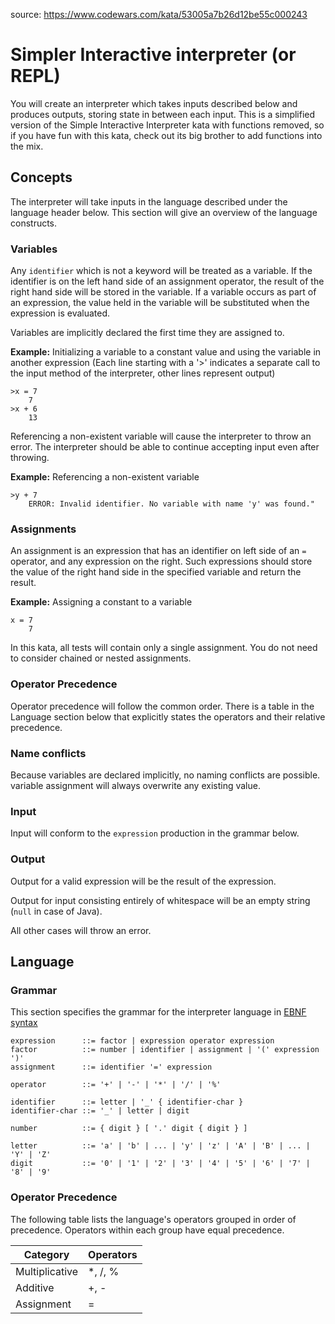 
source: https://www.codewars.com/kata/53005a7b26d12be55c000243

# Simpler Interactive interpreter (or REPL)

You will create an interpreter which takes inputs described below and produces outputs, storing state in between each input. This is a simplified version of the Simple Interactive Interpreter kata with functions removed, so if you have fun with this kata, check out its big brother to add functions into the mix.


## Concepts

The interpreter will take inputs in the language described under the language header below. This section will give an overview of the language constructs.


### Variables

Any `identifier` which is not a keyword will be treated as a variable. If the identifier is on the left hand side of an assignment operator, the result of the right hand side will be stored in the variable. If a variable occurs as part of an expression, the value held in the variable will be substituted when the expression is evaluated.

Variables are implicitly declared the first time they are assigned to.

**Example:** Initializing a variable to a constant value and using the variable in another expression (Each line starting with a '>' indicates a separate call to the input method of the interpreter, other lines represent output)

```
>x = 7
    7
>x + 6
    13
```

Referencing a non-existent variable will cause the interpreter to throw an error. The interpreter should be able to continue accepting input even after throwing.

**Example:** Referencing a non-existent variable

```
>y + 7
    ERROR: Invalid identifier. No variable with name 'y' was found."
```

### Assignments

An assignment is an expression that has an identifier on left side of an `=` operator, and any expression on the right. Such expressions should store the value of the right hand side in the specified variable and return the result.

**Example:** Assigning a constant to a variable

```
x = 7
    7
```

In this kata, all tests will contain only a single assignment. You do not need to consider chained or nested assignments.


### Operator Precedence

Operator precedence will follow the common order. There is a table in the Language section below that explicitly states the operators and their relative precedence.

### Name conflicts

Because variables are declared implicitly, no naming conflicts are possible. variable assignment will always overwrite any existing value.

### Input

Input will conform to the `expression` production in the grammar below.

### Output

Output for a valid expression will be the result of the expression.

Output for input consisting entirely of whitespace will be an empty string (`null` in case of Java).

All other cases will throw an error.



## Language


### Grammar

This section specifies the grammar for the interpreter language in [EBNF syntax](http://en.wikipedia.org/wiki/Extended_Backus%E2%80%93Naur_Form)

```
expression      ::= factor | expression operator expression
factor          ::= number | identifier | assignment | '(' expression ')'
assignment      ::= identifier '=' expression

operator        ::= '+' | '-' | '*' | '/' | '%'

identifier      ::= letter | '_' { identifier-char }
identifier-char ::= '_' | letter | digit

number          ::= { digit } [ '.' digit { digit } ]

letter          ::= 'a' | 'b' | ... | 'y' | 'z' | 'A' | 'B' | ... | 'Y' | 'Z'
digit           ::= '0' | '1' | '2' | '3' | '4' | '5' | '6' | '7' | '8' | '9'
```


### Operator Precedence

The following table lists the language's operators grouped in order of precedence. Operators within each group have equal precedence.


| **Category** | **Operators** |
| --- | --- |
| Multiplicative | *, /, % |
| Additive | +, - |
| Assignment | = |
<style>
    table {
        width:100%;
    }
</style>


